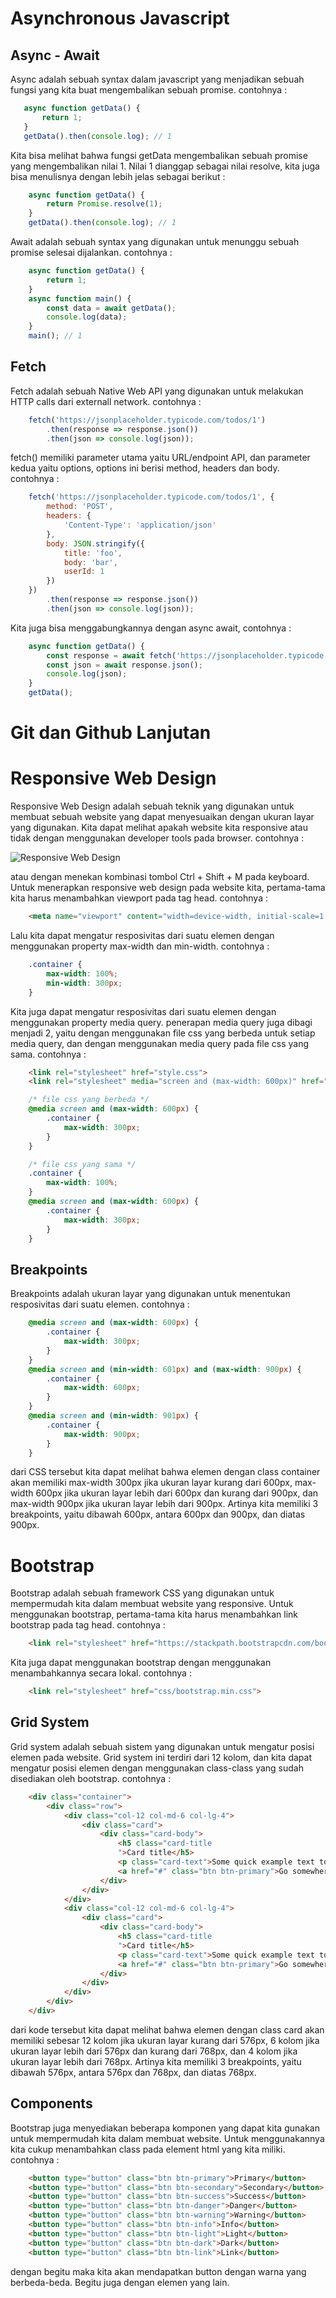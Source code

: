 # Asynchronous Javascript

## **Async - Await**
Async adalah sebuah syntax dalam javascript yang menjadikan sebuah fungsi yang kita buat mengembalikan sebuah promise. contohnya :
 ```javascript
    async function getData() {
        return 1;
    }
    getData().then(console.log); // 1
```
Kita bisa melihat bahwa fungsi getData mengembalikan sebuah promise yang mengembalikan nilai 1. Nilai 1 dianggap sebagai nilai resolve, kita juga bisa menulisnya dengan lebih jelas sebagai berikut :
```javascript
    async function getData() {
        return Promise.resolve(1);
    }
    getData().then(console.log); // 1
```
Await adalah sebuah syntax yang digunakan untuk menunggu sebuah promise selesai dijalankan. contohnya :
```javascript
    async function getData() {
        return 1;
    }
    async function main() {
        const data = await getData();
        console.log(data);
    }
    main(); // 1
```

## Fetch
Fetch adalah sebuah Native Web API yang digunakan untuk melakukan HTTP calls dari externall network. contohnya :
```javascript
    fetch('https://jsonplaceholder.typicode.com/todos/1')
        .then(response => response.json())
        .then(json => console.log(json));
```
fetch() memiliki parameter utama yaitu URL/endpoint API, dan parameter kedua yaitu options, options ini berisi method, headers dan body. contohnya :
```javascript
    fetch('https://jsonplaceholder.typicode.com/todos/1', {
        method: 'POST',
        headers: {
            'Content-Type': 'application/json'
        },
        body: JSON.stringify({
            title: 'foo',
            body: 'bar',
            userId: 1
        })
    })
        .then(response => response.json())
        .then(json => console.log(json));
```
Kita juga bisa menggabungkannya dengan async await, contohnya :
```javascript
    async function getData() {
        const response = await fetch('https://jsonplaceholder.typicode.com/todos/1');
        const json = await response.json();
        console.log(json);
    }
    getData();
```
# Git dan Github Lanjutan

# Responsive Web Design
Responsive Web Design adalah sebuah teknik yang digunakan untuk membuat sebuah website yang dapat menyesuaikan dengan ukuran layar yang digunakan. Kita dapat melihat apakah website kita responsive atau tidak dengan menggunakan developer tools pada browser. contohnya :

![Responsive Web Design](responsive.jpg)

atau dengan menekan kombinasi tombol Ctrl + Shift + M pada keyboard.
Untuk menerapkan responsive web design pada website kita, pertama-tama kita harus menambahkan viewport pada tag head. contohnya :
```html
    <meta name="viewport" content="width=device-width, initial-scale=1.0">
```

Lalu kita dapat mengatur resposivitas dari suatu elemen dengan menggunakan property max-width dan min-width. contohnya :
```css
    .container {
        max-width: 100%;
        min-width: 300px;
    }
```
Kita juga dapat mengatur resposivitas dari suatu elemen dengan menggunakan property media query. penerapan media query juga dibagi menjadi 2, yaitu dengan menggunakan file css yang berbeda untuk setiap media query, dan dengan menggunakan media query pada file css yang sama. contohnya :
```html
    <link rel="stylesheet" href="style.css">
    <link rel="stylesheet" media="screen and (max-width: 600px)" href="style-mobile.css">
```
```css
    /* file css yang berbeda */
    @media screen and (max-width: 600px) {
        .container {
            max-width: 300px;
        }
    }
```
```css
    /* file css yang sama */
    .container {
        max-width: 100%;
    }
    @media screen and (max-width: 600px) {
        .container {
            max-width: 300px;
        }
    }
```

## Breakpoints
Breakpoints adalah ukuran layar yang digunakan untuk menentukan resposivitas dari suatu elemen. contohnya :
```css
    @media screen and (max-width: 600px) {
        .container {
            max-width: 300px;
        }
    }
    @media screen and (min-width: 601px) and (max-width: 900px) {
        .container {
            max-width: 600px;
        }
    }
    @media screen and (min-width: 901px) {
        .container {
            max-width: 900px;
        }
    }
```
dari CSS tersebut kita dapat melihat bahwa elemen dengan class container akan memiliki max-width 300px jika ukuran layar kurang dari 600px, max-width 600px jika ukuran layar lebih dari 600px dan kurang dari 900px, dan max-width 900px jika ukuran layar lebih dari 900px. Artinya kita memiliki 3 breakpoints, yaitu dibawah 600px, antara 600px dan 900px, dan diatas 900px.

# **Bootstrap**
Bootstrap adalah sebuah framework CSS yang digunakan untuk mempermudah kita dalam membuat website yang responsive. Untuk menggunakan bootstrap, pertama-tama kita harus menambahkan link bootstrap pada tag head. contohnya :
```html
    <link rel="stylesheet" href="https://stackpath.bootstrapcdn.com/bootstrap/4.5.2/css/bootstrap.min.css" integrity="sha384-JcKb8q3iqJ61gNV9KGb8thSsNjpSL0n8PARn9HuZOnIxN0hoP+VmmDGMN5t9UJ0Z" crossorigin="anonymous">
```
Kita juga dapat menggunakan bootstrap dengan menggunakan menambahkannya secara lokal. contohnya :
```html
    <link rel="stylesheet" href="css/bootstrap.min.css">
```

## Grid System
Grid system adalah sebuah sistem yang digunakan untuk mengatur posisi elemen pada website. Grid system ini terdiri dari 12 kolom, dan kita dapat mengatur posisi elemen dengan menggunakan class-class yang sudah disediakan oleh bootstrap. contohnya :
```html
    <div class="container">
        <div class="row">
            <div class="col-12 col-md-6 col-lg-4">
                <div class="card">
                    <div class="card-body">
                        <h5 class="card-title
                        ">Card title</h5>
                        <p class="card-text">Some quick example text to build on the card title and make up the bulk of the card's content.</p>
                        <a href="#" class="btn btn-primary">Go somewhere</a>
                    </div>
                </div>
            </div>
            <div class="col-12 col-md-6 col-lg-4">
                <div class="card">
                    <div class="card-body">
                        <h5 class="card-title
                        ">Card title</h5>
                        <p class="card-text">Some quick example text to build on the card title and make up the bulk of the card's content.</p>
                        <a href="#" class="btn btn-primary">Go somewhere</a>
                    </div>
                </div>
            </div>
        </div>
    </div>
```
dari kode tersebut kita dapat melihat bahwa elemen dengan class card akan memiliki sebesar 12 kolom jika ukuran layar kurang dari 576px, 6 kolom jika ukuran layar lebih dari 576px dan kurang dari 768px, dan 4 kolom jika ukuran layar lebih dari 768px. Artinya kita memiliki 3 breakpoints, yaitu dibawah 576px, antara 576px dan 768px, dan diatas 768px.

## Components
Bootstrap juga menyediakan beberapa komponen yang dapat kita gunakan untuk mempermudah kita dalam membuat website. Untuk menggunakannya kita cukup menambahkan class pada element html yang kita miliki. contohnya :
```html
    <button type="button" class="btn btn-primary">Primary</button>
    <button type="button" class="btn btn-secondary">Secondary</button>
    <button type="button" class="btn btn-success">Success</button>
    <button type="button" class="btn btn-danger">Danger</button>
    <button type="button" class="btn btn-warning">Warning</button>
    <button type="button" class="btn btn-info">Info</button>
    <button type="button" class="btn btn-light">Light</button>
    <button type="button" class="btn btn-dark">Dark</button>
    <button type="button" class="btn btn-link">Link</button>
```
dengan begitu maka kita akan mendapatkan button dengan warna yang berbeda-beda. Begitu juga dengan elemen yang lain. 